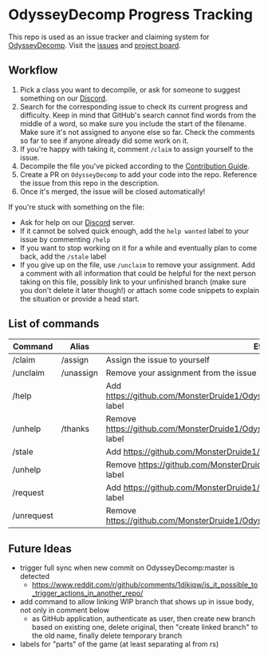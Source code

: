 # OdysseyDecomp Progress Tracking

This repo is used as an issue tracker and claiming system for [OdysseyDecomp](https://github.com/MonsterDruide1/OdysseyDecomp). Visit the [issues](https://github.com/MonsterDruide1/OdysseyDecompTracker/issues) and [project board](https://github.com/users/MonsterDruide1/projects/1).

## Workflow

1. Pick a class you want to decompile, or ask for someone to suggest something on our [Discord](https://discord.gg/u2dfaQpDh5).
2. Search for the corresponding issue to check its current progress and difficulty. Keep in mind that GitHub's search cannot find words from the middle of a word, so make sure you include the start of the filename. Make sure it's not assigned to anyone else so far. Check the comments so far to see if anyone already did some work on it.
3. If you're happy with taking it, comment `/claim` to assign yourself to the issue.
4. Decompile the file you've picked according to the [Contribution Guide](https://github.com/MonsterDruide1/OdysseyDecomp/blob/master/Contributing.md).
5. Create a PR on `OdysseyDecomp` to add your code into the repo. Reference the issue from this repo in the description.
6. Once it's merged, the issue will be closed automatically!

If you're stuck with something on the file:
- Ask for help on our [Discord](https://discord.gg/u2dfaQpDh5) server.
- If it cannot be solved quick enough, add the `help wanted` label to your issue by commenting `/help`
- If you want to stop working on it for a while and eventually plan to come back, add the `/stale` label
- If you give up on the file, use `/unclaim` to remove your assignment. Add a comment with all information that could be helpful for the next person taking on this file, possibly link to your unfinished branch (make sure you don't delete it later though!) or attach some code snippets to explain the situation or provide a head start.

## List of commands

Command    | Alias     | Effect
-----------|-----------|--------
/claim     | /assign   | Assign the issue to yourself
/unclaim   | /unassign | Remove your assignment from the issue
/help      |           | Add https://github.com/MonsterDruide1/OdysseyDecompTracker/labels/help%20wanted label
/unhelp    | /thanks   | Remove https://github.com/MonsterDruide1/OdysseyDecompTracker/labels/help%20wanted label
/stale     |           | Add https://github.com/MonsterDruide1/OdysseyDecompTracker/labels/stale label
/unhelp    |           | Remove https://github.com/MonsterDruide1/OdysseyDecompTracker/labels/stale label
/request   |           | Add https://github.com/MonsterDruide1/OdysseyDecompTracker/labels/requested label
/unrequest |           | Remove https://github.com/MonsterDruide1/OdysseyDecompTracker/labels/requested label

## Future Ideas
- trigger full sync when new commit on OdysseyDecomp:master is detected
    - https://www.reddit.com/r/github/comments/1dikiqw/is_it_possible_to_trigger_actions_in_another_repo/
- add command to allow linking WIP branch that shows up in issue body, not only in comment below
    - as GitHub application, authenticate as user, then create new branch based on existing one, delete original, then "create linked branch" to the old name, finally delete temporary branch
- labels for "parts" of the game (at least separating al from rs)
